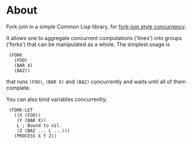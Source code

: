 # About

Fork-join in a simple Common Lisp library, for [fork-join style
concurrency](https://en.wikipedia.org/wiki/Fork%E2%80%93join_model).

It allows one to aggregate concurrent computations ('tines') into groups
('forks') that can be manipulated as a whole. The simplest usage is
```
 (FORK
   (FOO)
   (BAR X)
   (BAZ))

```
that runs `(FOO)`, `(BAR X)` and `(BAZ)` concurrently and waits until all of them complete.

You can also bind variables concurrently:
```
 (FORK-LET
   ((X (FOO))
    (Y (BAR X))
    L ; Bound to nil.
    (Z (BAZ ... L ...)))
   (PROCESS X Y Z))
```
